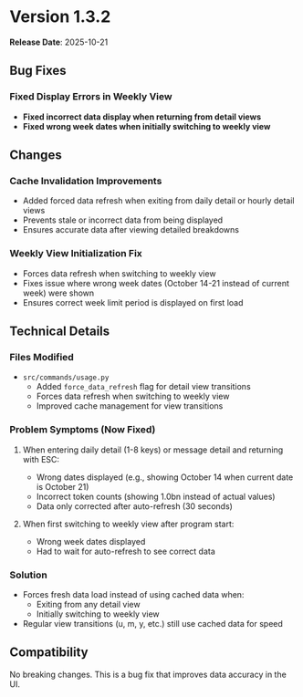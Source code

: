 # Version 1.3.2

**Release Date**: 2025-10-21

## Bug Fixes

### Fixed Display Errors in Weekly View
- **Fixed incorrect data display when returning from detail views**
- **Fixed wrong week dates when initially switching to weekly view**

## Changes

### Cache Invalidation Improvements
- Added forced data refresh when exiting from daily detail or hourly detail views
- Prevents stale or incorrect data from being displayed
- Ensures accurate data after viewing detailed breakdowns

### Weekly View Initialization Fix
- Forces data refresh when switching to weekly view
- Fixes issue where wrong week dates (October 14-21 instead of current week) were shown
- Ensures correct week limit period is displayed on first load

## Technical Details

### Files Modified
- `src/commands/usage.py`
  - Added `force_data_refresh` flag for detail view transitions
  - Forces data refresh when switching to weekly view
  - Improved cache management for view transitions

### Problem Symptoms (Now Fixed)
1. When entering daily detail (1-8 keys) or message detail and returning with ESC:
   - Wrong dates displayed (e.g., showing October 14 when current date is October 21)
   - Incorrect token counts (showing 1.0bn instead of actual values)
   - Data only corrected after auto-refresh (30 seconds)

2. When first switching to weekly view after program start:
   - Wrong week dates displayed
   - Had to wait for auto-refresh to see correct data

### Solution
- Forces fresh data load instead of using cached data when:
  - Exiting from any detail view
  - Initially switching to weekly view
- Regular view transitions (u, m, y, etc.) still use cached data for speed

## Compatibility

No breaking changes. This is a bug fix that improves data accuracy in the UI.